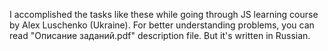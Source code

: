 I accomplished the tasks like these while going through JS learning course by Alex Luschenko (Ukraine).
For better understanding problems, you can read "Описание заданий.pdf" description file. But it's written in Russian.
